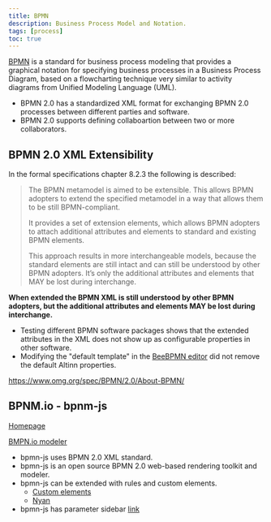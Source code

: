 ```yaml
---
title: BPMN
description: Business Process Model and Notation.
tags: [process]
toc: true
---
```


[BPMN](https://en.wikipedia.org/wiki/Business_Process_Model_and_Notation) is a standard for business process modeling that provides a graphical notation
for specifying business processes in a Business Process Diagram, based on a flowcharting technique very similar to activity diagrams
from Unified Modeling Language (UML).

- BPMN 2.0 has a standardized XML format for exchanging BPMN 2.0 processes between different parties and software.
- BPMN 2.0 supports defining collaboartion between two or more collaborators.

## BPMN 2.0 XML Extensibility

In the formal specifications chapter 8.2.3 the following is described:

> The BPMN metamodel is aimed to be extensible. This allows BPMN adopters to extend the specified metamodel in a
> way that allows them to be still BPMN-compliant.
>
> It provides a set of extension elements, which allows BPMN adopters to attach additional attributes and elements to
> standard and existing BPMN elements.
>
> This approach results in more interchangeable models, because the standard elements are still intact and can still be
> understood by other BPMN adopters. It’s only the additional attributes and elements that MAY be lost during interchange.

**When extended the BPMN XML is still understood by other BPMN adopters,
but the additional attributes and elements MAY be lost during interchange.**

- Testing different BPMN software packages shows that the extended attributes in the XML does not show up as configurable properties in other software.
- Modifying the "default template" in the [BeeBPMN editor](https://www.beepmn.com) did not remove the default Altinn properties.

https://www.omg.org/spec/BPMN/2.0/About-BPMN/


## BPNM.io - bpnm-js

[Homepage](https://bpmn.io)

[BMPN.io modeler](https://rawgit.com/bpmn-io/bpmn-js-examples/master/starter/modeler.html)

* bpmn-js uses BPMN 2.0 XML standard.
* bpmn-js is an open source BPMN 2.0 web-based rendering toolkit and modeler.
* bpmn-js can be extended with rules and custom elements.
  * [Custom elements](https://github.com/bpmn-io/bpmn-js-examples/tree/master/custom-elements)
  * [Nyan](https://github.com/bpmn-io/bpmn-js-nyan)
* bpmn-js has parameter sidebar [link](https://github.com/bpmn-io/bpmn-js-examples/tree/master/properties-panel-extension)


